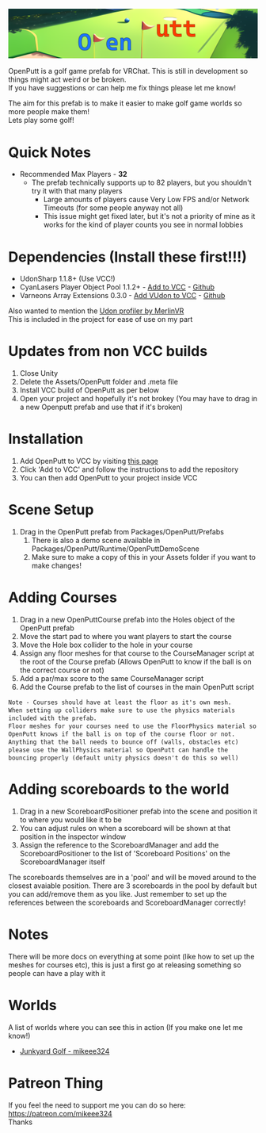 ![OpenPutt Banner](https://github.com/mikeee324/OpenPutt/blob/dev/Website/banner.png?raw=true)  
  
OpenPutt is a golf game prefab for VRChat. This is still in development so things might act weird or be broken.  
If you have suggestions or can help me fix things please let me know!  
  
The aim for this prefab is to make it easier to make golf game worlds so more people make them!  
Lets play some golf!  

# Quick Notes
- Recommended Max Players - **32**
    - The prefab technically supports up to 82 players, but you shouldn't try it with that many players
        - Large amounts of players cause Very Low FPS and/or Network Timeouts (for some people anyway not all)
        - This issue might get fixed later, but it's not a priority of mine as it works for the kind of player counts you see in normal lobbies
   
# Dependencies (Install these first!!!)
- UdonSharp 1.1.8+ (Use VCC!)
- CyanLasers Player Object Pool 1.1.2+ - [Add to VCC](https://cyanlaser.github.io/CyanPlayerObjectPool/) - [Github](https://github.com/CyanLaser/CyanPlayerObjectPool)
- Varneons Array Extensions 0.3.0 - [Add VUdon to VCC](https://vpm.varneon.com/) - [Github](https://github.com/Varneon/VUdon-ArrayExtensions/releases/tag/0.3.0)

Also wanted to mention the [Udon profiler by MerlinVR](https://gist.github.com/MerlinVR/2da80b29361588ddb556fd8d3f3f47b5)  
This is included in the project for ease of use on my part  

# Updates from non VCC builds
1. Close Unity
2. Delete the Assets/OpenPutt folder and .meta file
3. Install VCC build of OpenPutt as per below
4. Open your project and hopefully it's not brokey (You may have to drag in a new Openputt prefab and use that if it's broken)

# Installation
1. Add OpenPutt to VCC by visiting [this page](https://mikeee324.github.io/OpenPutt/)
2. Click 'Add to VCC' and follow the instructions to add the repository
3. You can then add OpenPutt to your project inside VCC

# Scene Setup
1. Drag in the OpenPutt prefab from Packages/OpenPutt/Prefabs
   1. There is also a demo scene available in Packages/OpenPutt/Runtime/OpenPuttDemoScene
   2. Make sure to make a copy of this in your Assets folder if you want to make changes!
# Adding Courses
1. Drag in a new OpenPuttCourse prefab into the Holes object of the OpenPutt prefab
2. Move the start pad to where you want players to start the course
3. Move the Hole box collider to the hole in your course
4. Assign any floor meshes for that course to the CourseManager script at the root of the Course prefab (Allows OpenPutt to know if the ball is on the correct course or not)
5. Add a par/max score to the same CourseManager script
6. Add the Course prefab to the list of courses in the main OpenPutt script

```
Note - Courses should have at least the floor as it's own mesh.
When setting up colliders make sure to use the physics materials included with the prefab.
Floor meshes for your courses need to use the FloorPhysics material so OpenPutt knows if the ball is on top of the course floor or not.
Anything that the ball needs to bounce off (walls, obstacles etc) please use the WallPhysics material so OpenPutt can handle the bouncing properly (default unity physics doesn't do this so well)
```

# Adding scoreboards to the world
1. Drag in a new ScoreboardPositioner prefab into the scene and position it to where you would like it to be
2. You can adjust rules on when a scoreboard will be shown at that position in the inspector window
3. Assign the reference to the ScoreboardManager and add the ScoreboardPositioner to the list of 'Scoreboard Positions' on the ScoreboardManager itself

The scoreboards themselves are in a 'pool' and will be moved around to the closest avaiable position. There are 3 scoreboards in the pool by default but you can add/remove them as you like. Just remember to set up the references between the scoreboards and ScoreboardManager correctly!

# Notes
There will be more docs on everything at some point (like how to set up the meshes for courses etc), this is just a first go at releasing something so people can have a play with it

# Worlds
A list of worlds where you can see this in action (If you make one let me know!)
- [Junkyard Golf - mikeee324](https://vrchat.com/home/world/wrld_d62918a1-9172-40cd-93a9-5d8546dad6cf)

# Patreon Thing
If you feel the need to support me you can do so here: https://patreon.com/mikeee324  
Thanks
